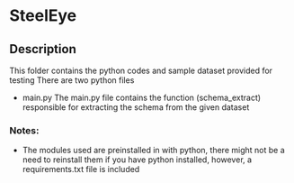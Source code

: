 # SteelEye

## Description
This folder contains the python codes and sample dataset provided for testing
There are two python files

- main.py
The main.py file contains the function (schema_extract) responsible for extracting the schema from the given dataset

### Notes: 
- The modules used are preinstalled in with python, there might not be a need to reinstall them if you have python installed, however, a requirements.txt file is included

